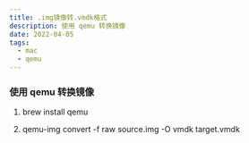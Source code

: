 ```yaml
---
title: .img镜像转.vmdk格式
description: 使用 qemu 转换镜像
date: 2022-04-05
tags:
  - mac
  - qemu
---
```


### 使用 qemu 转换镜像

1. brew install qemu

2. qemu-img convert -f raw source.img -O vmdk target.vmdk
